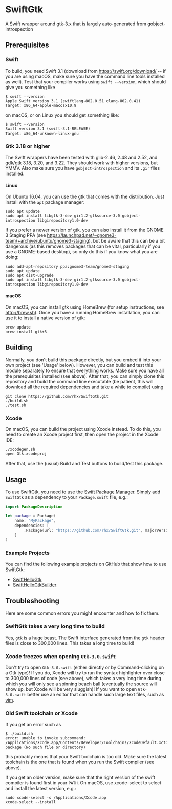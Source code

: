 # SwiftGtk
A Swift wrapper around gtk-3.x that is largely auto-generated from gobject-introspection


## Prerequisites

### Swift

To build, you need Swift 3.1 (download from https://swift.org/download/ -- if you are using macOS, make sure you have the command line tools installed as well).  Test that your compiler works using `swift --version`, which should give you something like

	$ swift --version
	Apple Swift version 3.1 (swiftlang-802.0.51 clang-802.0.41)
	Target: x86_64-apple-macosx10.9

on macOS, or on Linux you should get something like:

	$ swift --version
	Swift version 3.1 (swift-3.1-RELEASE)
	Target: x86_64-unknown-linux-gnu

### Gtk 3.18 or higher

The Swift wrappers have been tested with glib-2.46, 2.48 and 2.52, and gdk/gtk 3.18, 3.20, and 3.22.  They should work with higher versions, but YMMV.  Also make sure you have `gobject-introspection` and its `.gir` files installed.

#### Linux

On Ubuntu 16.04, you can use the gtk that comes with the distribution.  Just install with the `apt` package manager:

	sudo apt update
	sudo apt install libgtk-3-dev gir1.2-gtksource-3.0 gobject-introspection libgirepository1.0-dev

If you prefer a newer version of gtk, you can also install it from the GNOME 3 Staging PPA (see https://launchpad.net/~gnome3-team/+archive/ubuntu/gnome3-staging), but be aware that this can be a bit dangerous (as this removes packages that can be vital, particularly if you use a GNOME-based desktop), so only do this if you know what you are doing:

	sudo add-apt-repository ppa:gnome3-team/gnome3-staging
	sudo apt update
	sudo apt dist-upgrade
	sudo apt install libgtk-3-dev gir1.2-gtksource-3.0 gobject-introspection libgirepository1.0-dev

#### macOS

On macOS, you can install gtk using HomeBrew (for setup instructions, see http://brew.sh).  Once you have a running HomeBrew installation, you can use it to install a native version of gtk:

	brew update
	brew install gtk+3


## Building

Normally, you don't build this package directly, but you embed it into your own project (see 'Usage' below).  However, you can build and test this module separately to ensure that everything works.  Make sure you have all the prerequisites installed (see above).  After that, you can simply clone this repository and build the command line executable (be patient, this will download all the required dependencies and take a while to compile) using

	git clone https://github.com/rhx/SwiftGtk.git
	./build.sh
	./test.sh

### Xcode

On macOS, you can build the project using Xcode instead.  To do this, you need to create an Xcode project first, then open the project in the Xcode IDE:

	./xcodegen.sh
	open Gtk.xcodeproj

After that, use the (usual) Build and Test buttons to build/test this package.


## Usage

To use SwiftGtk, you need to use the [Swift Package Manager](https://swift.org/package-manager/).  Simply add `SwiftGtk` as a dependency to your `Package.swift` file, e.g.:

```Swift
import PackageDescription

let package = Package(
    name: "MyPackage",
    dependencies: [
        .Package(url: "https://github.com/rhx/SwiftGtk.git", majorVersion: 3)
    ]
)
```

### Example Projects

You can find the following example projects on GitHub that show how to use SwiftGtk:

 * [SwiftHelloGtk](https://github.com/rhx/SwiftHelloGtk)
 * [SwiftHelloGtkBuilder](https://github.com/rhx/SwiftHelloGtkBuilder)
 

## Troubleshooting
Here are some common errors you might encounter and how to fix them.

### SwiftGtk takes a very long time to build

Yes, `gtk` is a huge beast.  The Swift interface generated from the `gtk` header files is close to 300,000 lines.  This takes a long time to build!

### Xcode freezes when opening `Gtk-3.0.swift`

Don't try to open `Gtk-3.0.swift` (either directly or by Command-clicking on a Gtk type)!  If you do, Xcode will try to run the syntax highlighter over close to 300,000 lines of code (see above), which takes a very long time during which you will only see a spinning beach ball (eventually the source will show up, but Xcode will be very sluggish)!  If you want to open `Gtk-3.0.swift` better  use an editor that can handle such large text files, such as [vim](http://www.vim.org).

### Old Swift toolchain or Xcode
If you get an error such as

	$ ./build.sh 
	error: unable to invoke subcommand: /Applications/Xcode.app/Contents/Developer/Toolchains/XcodeDefault.xctoolchain/usr/bin/swift-package (No such file or directory)
	
this probably means that your Swift toolchain is too old.  Make sure the latest toolchain is the one that is found when you run the Swift compiler (see above).


  If you get an older version, make sure that the right version of the swift compiler is found first in your `PATH`.  On macOS, use xcode-select to select and install the latest version, e.g.:

	sudo xcode-select -s /Applications/Xcode.app
	xcode-select --install

